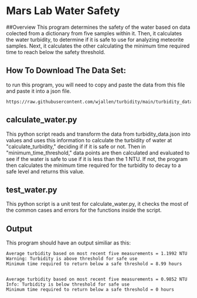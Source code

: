 # Mars Lab Water Safety
##Overview
This program determines the safety of the water based on data colected from a dictionary from five samples within it. Then, it calculates the water turbidity, 
to determine if it is safe to use for analyzing meteorite samples. Next, it calculates the other calculating the minimum time required time to reach below the safety threshold.


## How To Download The Data Set:
to run this program, you will need to copy and paste the data from this file and paste it into a json file. 
```
https://raw.githubusercontent.com/wjallen/turbidity/main/turbidity_data.json
```

## calculate_water.py
This python script reads and transform the data from turbidity_data.json into values and uses this information to calculate the turbidity of water at "calculate_turbidity," deciding if
if it is safe or not. Then in "minimum_time_threshold," data points are then calculated and evaluated to see if the water is safe to use if it is less than the 1 NTU. If not,
the program then calculates the minimum time required for the turbidity to decay to a safe level and returns this value.


## test_water.py
This python script is a unit test for calculate_water.py, it checks the most of the common cases and errors for the functions inside the script.

## Output 
This program should have an output similiar as this:

```
Average turbidity based on most recent five measurements = 1.1992 NTU
Warning: Turbidity is above threshold for safe use
Minimum time required to return below a safe threshold = 8.99 hours
```
```

Average turbidity based on most recent five measurements = 0.9852 NTU
Info: Turbidity is below threshold for safe use
Minimum time required to return below a safe threshold = 0 hours
```
